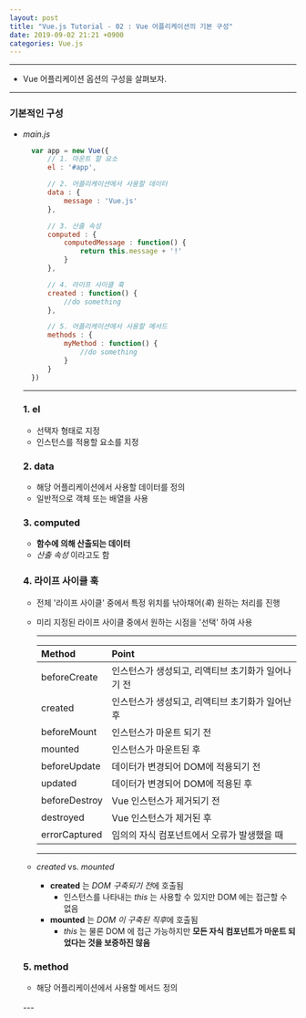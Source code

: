 ```yaml
---
layout: post
title: "Vue.js Tutorial - 02 : Vue 어플리케이션의 기본 구성"
date: 2019-09-02 21:21 +0900
categories: Vue.js
---
```


---
- Vue 어플리케이션 옵션의 구성을 살펴보자.
---

### __기본적인 구성__
- _main.js_
  ```javascript
    var app = new Vue({
        // 1. 마운트 할 요소
        el : '#app',

        // 2. 어플리케이션에서 사용할 데이터
        data : {
            message : 'Vue.js'
        },

        // 3. 산출 속성
        computed : {
            computedMessage : function() {
                return this.message + '!'
            }
        },

        // 4. 라이프 사이클 훅
        created : function() {
            //do something
        },

        // 5. 어플리케이션에서 사용할 메서드
        methods : {
            myMethod : function() {
                //do something
            }
        }
    })
  ```
  ---
  ### 1. __el__    
    - 선택자 형태로 지정
    - 인스턴스를 적용할 요소를 지정
  ### 2. __data__
    - 해당 어플리케이션에서 사용할 데이터를 정의
    - 일반적으로 객체 또는 배열을 사용
  ### 3. __computed__
    - __함수에 의해 산출되는 데이터__
    - *산출 속성* 이라고도 함
  ### 4. __라이프 사이클 훅__
    - 전체 '라이프 사이클' 중에서 특정 위치를 낚아채어(*훅*) 원하는 처리를 진행
    - 미리 지정된 라이프 사이클 중에서 원하는 시점을 '선택' 하여 사용
        
        ---
        |Method|Point|
        |:---|:---|
        |beforeCreate|인스턴스가 생성되고, 리액티브 초기화가 일어나기 전|
        |created|인스턴스가 생성되고, 리액티브 초기화가 일어난 후|
        |beforeMount|인스턴스가 마운트 되기 전|
        |mounted|인스턴스가 마운트된 후|
        |beforeUpdate|데이터가 변경되어 DOM에 적용되기 전|
        |updated|데이터가 변경되어 DOM에 적용된 후|
        |beforeDestroy|Vue 인스턴스가 제거되기 전|
        |destroyed|Vue 인스턴스가 제거된 후|
        |errorCaptured|임의의 자식 컴포넌트에서 오류가 발생했을 때|
        ---

    - _created_ vs. _mounted_  
        - __created__ 는 *DOM 구축되기 전*에 호출됨
            - 인스턴스를 나타내는 _this_ 는 사용할 수 있지만 DOM 에는 접근할 수 없음
        - __mounted__ 는 *DOM 이 구축된 직후*에 호출됨
            - _this_ 는 물론 DOM 에 접근 가능하지만 __모든 자식 컴포넌트가 마운트 되었다는 것을 보증하진 않음__
  ### 5. __method__
    - 해당 어플리케이션에서 사용할 메서드 정의  
    <br>
  ---